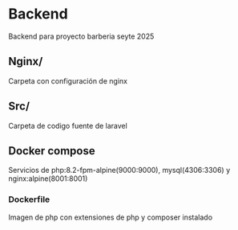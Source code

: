 # Backend
Backend para proyecto barberia seyte 2025
## Nginx/
Carpeta con configuración de nginx
## Src/
Carpeta de codigo fuente de laravel
## Docker compose
Servicios de php:8.2-fpm-alpine(9000:9000), mysql(4306:3306) y nginx:alpine(8001:8001)
### Dockerfile
Imagen de php con extensiones de php y composer instalado